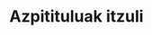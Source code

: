 ---
title: Azpitituluak itzuli
description: Azpitituluak itzuli
layout: subtitles
url: itzuli/azpitituluak
script: translateSubtitles
---